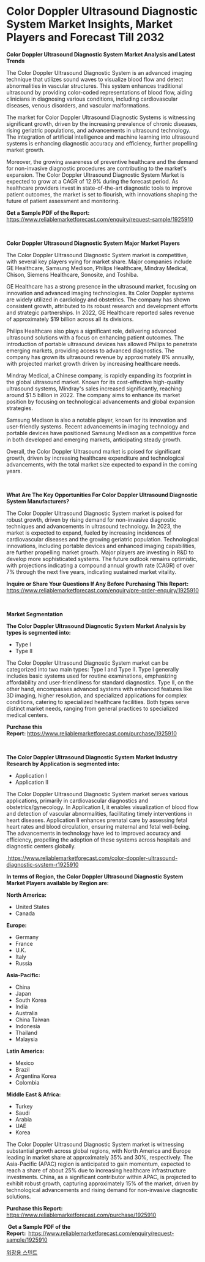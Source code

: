<p><h1>Color Doppler Ultrasound Diagnostic System Market Insights, Market Players and Forecast Till 2032</h1></p><p><strong>Color Doppler Ultrasound Diagnostic System Market Analysis and Latest Trends</strong></p>
<p><p>The Color Doppler Ultrasound Diagnostic System is an advanced imaging technique that utilizes sound waves to visualize blood flow and detect abnormalities in vascular structures. This system enhances traditional ultrasound by providing color-coded representations of blood flow, aiding clinicians in diagnosing various conditions, including cardiovascular diseases, venous disorders, and vascular malformations. </p><p>The market for Color Doppler Ultrasound Diagnostic Systems is witnessing significant growth, driven by the increasing prevalence of chronic diseases, rising geriatric populations, and advancements in ultrasound technology. The integration of artificial intelligence and machine learning into ultrasound systems is enhancing diagnostic accuracy and efficiency, further propelling market growth. </p><p>Moreover, the growing awareness of preventive healthcare and the demand for non-invasive diagnostic procedures are contributing to the market's expansion. The Color Doppler Ultrasound Diagnostic System Market is expected to grow at a CAGR of 12.9% during the forecast period. As healthcare providers invest in state-of-the-art diagnostic tools to improve patient outcomes, the market is set to flourish, with innovations shaping the future of patient assessment and monitoring.</p></p>
<p><strong>Get a Sample PDF of the Report:&nbsp;</strong> <a href="https://www.reliablemarketforecast.com/enquiry/request-sample/1925910?utm_campaign=1080&utm_medium=2&utm_source=Github&utm_content=ia&utm_term=15012025&utm_id=color-doppler-ultrasound-diagnostic-system">https://www.reliablemarketforecast.com/enquiry/request-sample/1925910</a></p>
<p>&nbsp;</p>
<p><strong>Color Doppler Ultrasound Diagnostic System Major Market Players</strong></p>
<p><p>The Color Doppler Ultrasound Diagnostic System market is competitive, with several key players vying for market share. Major companies include GE Healthcare, Samsung Medison, Philips Healthcare, Mindray Medical, Chison, Siemens Healthcare, Sonosite, and Toshiba. </p><p>GE Healthcare has a strong presence in the ultrasound market, focusing on innovation and advanced imaging technologies. Its Color Doppler systems are widely utilized in cardiology and obstetrics. The company has shown consistent growth, attributed to its robust research and development efforts and strategic partnerships. In 2022, GE Healthcare reported sales revenue of approximately $19 billion across all its divisions.</p><p>Philips Healthcare also plays a significant role, delivering advanced ultrasound solutions with a focus on enhancing patient outcomes. The introduction of portable ultrasound devices has allowed Philips to penetrate emerging markets, providing access to advanced diagnostics. The company has grown its ultrasound revenue by approximately 8% annually, with projected market growth driven by increasing healthcare needs.</p><p>Mindray Medical, a Chinese company, is rapidly expanding its footprint in the global ultrasound market. Known for its cost-effective high-quality ultrasound systems, Mindray's sales increased significantly, reaching around $1.5 billion in 2022. The company aims to enhance its market position by focusing on technological advancements and global expansion strategies.</p><p>Samsung Medison is also a notable player, known for its innovation and user-friendly systems. Recent advancements in imaging technology and portable devices have positioned Samsung Medison as a competitive force in both developed and emerging markets, anticipating steady growth.</p><p>Overall, the Color Doppler Ultrasound market is poised for significant growth, driven by increasing healthcare expenditure and technological advancements, with the total market size expected to expand in the coming years.</p></p>
<p>&nbsp;</p>
<p><strong>What Are The Key Opportunities For Color Doppler Ultrasound Diagnostic System Manufacturers?</strong></p>
<p><p>The Color Doppler Ultrasound Diagnostic System market is poised for robust growth, driven by rising demand for non-invasive diagnostic techniques and advancements in ultrasound technology. In 2023, the market is expected to expand, fueled by increasing incidences of cardiovascular diseases and the growing geriatric population. Technological innovations, including portable devices and enhanced imaging capabilities, are further propelling market growth. Major players are investing in R&D to develop more sophisticated systems. The future outlook remains optimistic, with projections indicating a compound annual growth rate (CAGR) of over 7% through the next five years, indicating sustained market vitality.</p></p>
<p><strong>Inquire or Share Your Questions If Any Before Purchasing This Report:</strong> <a href="https://www.reliablemarketforecast.com/enquiry/pre-order-enquiry/1925910?utm_campaign=1080&utm_medium=2&utm_source=Github&utm_content=ia&utm_term=15012025&utm_id=color-doppler-ultrasound-diagnostic-system">https://www.reliablemarketforecast.com/enquiry/pre-order-enquiry/1925910</a></p>
<p>&nbsp;</p>
<p><strong>Market Segmentation</strong></p>
<p><strong>The Color Doppler Ultrasound Diagnostic System Market Analysis by types is segmented into:</strong></p>
<p><ul><li>Type I</li><li>Type II</li></ul></p>
<p><p>The Color Doppler Ultrasound Diagnostic System market can be categorized into two main types: Type I and Type II. Type I generally includes basic systems used for routine examinations, emphasizing affordability and user-friendliness for standard diagnostics. Type II, on the other hand, encompasses advanced systems with enhanced features like 3D imaging, higher resolution, and specialized applications for complex conditions, catering to specialized healthcare facilities. Both types serve distinct market needs, ranging from general practices to specialized medical centers.</p></p>
<p><strong>Purchase this Report:&nbsp;</strong><a href="https://www.reliablemarketforecast.com/purchase/1925910?utm_campaign=1080&utm_medium=2&utm_source=Github&utm_content=ia&utm_term=15012025&utm_id=color-doppler-ultrasound-diagnostic-system">https://www.reliablemarketforecast.com/purchase/1925910</a></p>
<p>&nbsp;</p>
<p><strong>The Color Doppler Ultrasound Diagnostic System Market Industry Research by Application is segmented into:</strong></p>
<p><ul><li>Application I</li><li>Application II</li></ul></p>
<p><p>The Color Doppler Ultrasound Diagnostic System market serves various applications, primarily in cardiovascular diagnostics and obstetrics/gynecology. In Application I, it enables visualization of blood flow and detection of vascular abnormalities, facilitating timely interventions in heart diseases. Application II enhances prenatal care by assessing fetal heart rates and blood circulation, ensuring maternal and fetal well-being. The advancements in technology have led to improved accuracy and efficiency, propelling the adoption of these systems across hospitals and diagnostic centers globally.</p></p>
<p><a href="https://www.reliablemarketforecast.com/color-doppler-ultrasound-diagnostic-system-r1925910?utm_campaign=1080&utm_medium=2&utm_source=Github&utm_content=ia&utm_term=15012025&utm_id=color-doppler-ultrasound-diagnostic-system">&nbsp;https://www.reliablemarketforecast.com/color-doppler-ultrasound-diagnostic-system-r1925910</a></p>
<p><strong>In terms of Region, the Color Doppler Ultrasound Diagnostic System Market Players available by Region are:</strong></p>
<p>
    <p> <strong> North America: </strong>
        <ul>
            <li>United States</li>
            <li>Canada</li>
        </ul>
        </p> 
    <p> <strong> Europe: </strong>
        <ul>
            <li>Germany</li>
            <li>France</li>
            <li>U.K.</li>
            <li>Italy</li>
            <li>Russia</li>
        </ul>
        </p> 
    <p> <strong> Asia-Pacific: </strong>
        <ul>
            <li>China</li>
            <li>Japan</li>
            <li>South Korea</li>
            <li>India</li>
            <li>Australia</li>
            <li>China Taiwan</li>
            <li>Indonesia</li>
            <li>Thailand</li>
            <li>Malaysia</li>
        </ul>
        </p> 
    <p> <strong> Latin America: </strong>
        <ul>
            <li>Mexico</li>
            <li>Brazil</li>
            <li>Argentina Korea</li>
            <li>Colombia</li>
        </ul>
        </p> 
    <p> <strong> Middle East & Africa: </strong>
        <ul>
            <li>Turkey</li>
            <li>Saudi</li>
            <li>Arabia</li>
            <li>UAE</li>
            <li>Korea</li>
        </ul>
    </p>
    </p>
<p><p>The Color Doppler Ultrasound Diagnostic System market is witnessing substantial growth across global regions, with North America and Europe leading in market share at approximately 35% and 30%, respectively. The Asia-Pacific (APAC) region is anticipated to gain momentum, expected to reach a share of about 25% due to increasing healthcare infrastructure investments. China, as a significant contributor within APAC, is projected to exhibit robust growth, capturing approximately 15% of the market, driven by technological advancements and rising demand for non-invasive diagnostic solutions.</p></p>
<p><strong>Purchase this Report: </strong><a href="https://www.reliablemarketforecast.com/purchase/1925910?utm_campaign=1080&utm_medium=2&utm_source=Github&utm_content=ia&utm_term=15012025&utm_id=color-doppler-ultrasound-diagnostic-system">https://www.reliablemarketforecast.com/purchase/1925910</a></p>
<p>&nbsp;<strong>Get a Sample PDF of the Report:&nbsp;&nbsp;</strong><a href="https://www.reliablemarketforecast.com/enquiry/request-sample/1925910?utm_campaign=1080&utm_medium=2&utm_source=Github&utm_content=ia&utm_term=15012025&utm_id=color-doppler-ultrasound-diagnostic-system">https://www.reliablemarketforecast.com/enquiry/request-sample/1925910</a></p>
<p><strong></strong></p>
<p><p><a href="https://github.com/sougarounis/Market-Research-Report-List-6/blob/main/919293831205.md?utm_campaign=1080&utm_medium=2&utm_source=Github&utm_content=ia&utm_term=15012025&utm_id=color-doppler-ultrasound-diagnostic-system">위장용 스텐트</a></p></p>